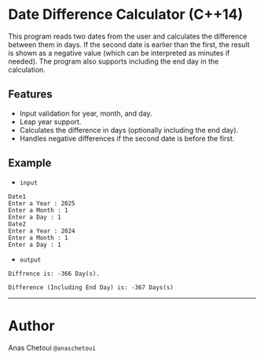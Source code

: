 # Date Difference Calculator (C++14)

This program reads two dates from the user and calculates the difference between them in days. If the second date is earlier than the first, the result is shown as a negative value (which can be interpreted as minutes if needed). The program also supports including the end day in the calculation.

## Features

- Input validation for year, month, and day.
- Leap year support.
- Calculates the difference in days (optionally including the end day).
- Handles negative differences if the second date is before the first.

## Example
- ``input``
```
Date1
Enter a Year : 2025
Enter a Month : 1
Enter a Day : 1
Date2
Enter a Year : 2024
Enter a Month : 1
Enter a Day : 1
```

- ``output``
```
Diffrence is: -366 Day(s).

Difference (Including End Day) is: -367 Days(s)
```
---
# Author

Anas Chetoui ``@anaschetoui``
